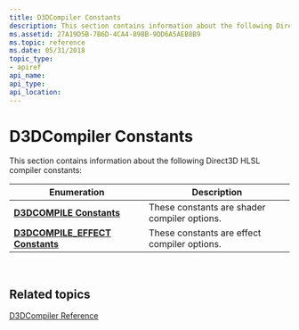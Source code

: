 ```yaml
---
title: D3DCompiler Constants
description: This section contains information about the following Direct3D HLSL compiler constants
ms.assetid: 27A19D5B-7B6D-4CA4-89BB-9DD6A5AEB8B9
ms.topic: reference
ms.date: 05/31/2018
topic_type: 
- apiref
api_name: 
api_type: 
api_location: 
---
```


# D3DCompiler Constants

This section contains information about the following Direct3D HLSL compiler constants:



| Enumeration                                                         | Description                                  |
|---------------------------------------------------------------------|----------------------------------------------|
| [**D3DCOMPILE Constants**](d3dcompile-constants.md)                | These constants are shader compiler options. |
| [**D3DCOMPILE\_EFFECT Constants**](d3dcompile-effect-constants.md) | These constants are effect compiler options. |



 

## Related topics

<dl> <dt>

[D3DCompiler Reference](dx-graphics-d3dcompiler-reference.md)
</dt> </dl>

 

 




